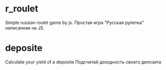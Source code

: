 # r_roulet
Simple russian roulet game by js.
Простая игра "Русская рулетка" написанная на JS.

# deposite
Calculate your yield of a deposite
Подсчитай доходность своего депозита
